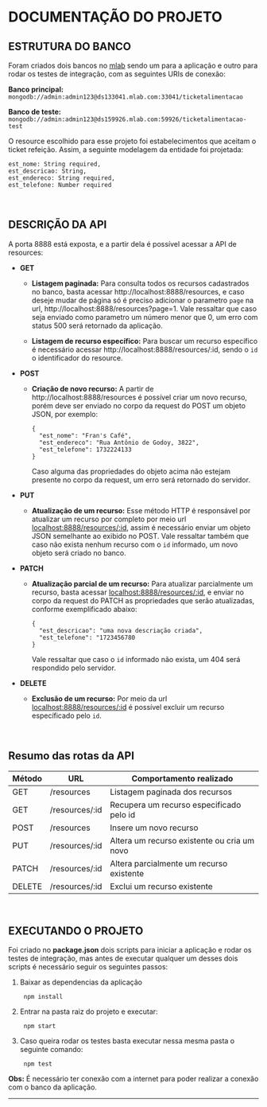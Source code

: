 DOCUMENTAÇÃO DO PROJETO
===========================================


## **ESTRUTURA DO BANCO**
 
Foram criados dois bancos no [mlab](https://mlab.com) sendo um para a aplicação e outro para rodar os testes de integração, com as seguintes URIs de conexão:

 **Banco principal:** `mongodb://admin:admin123@ds133041.mlab.com:33041/ticketalimentacao`

**Banco de teste:** `mongodb://admin:admin123@ds159926.mlab.com:59926/ticketalimentacao-test`

O resource escolhido para esse projeto foi estabelecimentos que aceitam o ticket refeição. Assim, a seguinte modelagem da entidade foi projetada:

    est_nome: String required,
    est_descricao: String,
    est_endereco: String required,
    est_telefone: Number required

<br/>

## **DESCRIÇÃO DA API**

A porta 8888 está exposta, e a partir dela é possível acessar a API de resources:

- **GET**
  - **Listagem paginada:** Para consulta todos os recursos cadastrados no banco, basta acessar http://localhost:8888/resources, e caso deseje mudar de página só é preciso adicionar o parametro `page` na url, http://localhost:8888/resources?page=1. Vale ressaltar que caso seja enviado como parametro um número menor que 0, um erro com status 500 será retornado da aplicação.

  - **Listagem de recurso específico:** Para buscar um recurso específico é necessário acessar http://localhost:8888/resources/:id, sendo o `id` o identificador do resource.

- **POST**
  - **Criação de novo recurso:** A partir de http://localhost:8888/resources é possível criar um novo recurso, porém deve ser enviado no corpo da request do POST um objeto JSON, por exemplo:

        {
          "est_nome": "Fran's Café",
          "est_endereco": "Rua Antônio de Godoy, 3822",
          "est_telefone": 1732224133
        }

     Caso alguma das propriedades do objeto acima não estejam presente no corpo da request, um erro será retornado do servidor.

- **PUT**
  - **Atualização de um recurso:** Esse método HTTP é responsável por atualizar um recurso por completo por meio url [localhost:8888/resources/:id](localhost:8888/resources/:id), assim é necessário enviar um objeto JSON semelhante ao exibido no POST. Vale ressaltar também que caso não exista nenhum recurso com o `id` informado, um novo objeto será criado no banco.

- **PATCH**
  - **Atualização parcial de um recurso:** Para atualizar parcialmente um recurso, basta acessar [localhost:8888/resources/:id](localhost:8888/resources/:id), e enviar no corpo da request do PATCH as propriedades que serão atualizadas, conforme exemplificado abaixo:
  
        {
          "est_descricao": "uma nova descriação criada",
          "est_telefone": "1723456780
        }
    
    Vale ressaltar que caso o `id` informado não exista, um 404 será respondido pelo servidor.

- **DELETE**
  - **Exclusão de um recurso:** Por meio da url [localhost:8888/resources/:id](localhost:8888/resources/:id) é possível excluir um recurso específicado pelo `id`.

<br/>

## **Resumo das rotas da API**

| Método | URL  | Comportamento realizado                              | 
|--------|------|------------------------------------------------------|
| GET    | /resources     | Listagem paginada dos recursos             | 
| GET    | /resources/:id | Recupera um recurso especificado pelo id   | 
| POST   | /resources     | Insere um novo recurso                     | 
| PUT    | /resources/:id | Altera um recurso existente ou cria um novo| 
| PATCH  | /resources/:id | Altera parcialmente um recurso existente   | 
| DELETE | /resources/:id | Exclui um recurso existente                |

<br/>

## **EXECUTANDO O PROJETO**

Foi criado no **package.json** dois scripts para iniciar a aplicação e rodar os testes de integração, mas antes de executar qualquer um desses dois scripts é necessário seguir os seguintes passos:
  1. Baixar as dependencias da aplicação
        
          npm install

  1. Entrar na pasta raiz do projeto e executar:
          
          npm start

  1. Caso queira rodar os testes basta executar nessa mesma pasta o seguinte comando:
  
          npm test

  **Obs:** É necessário ter conexão com a internet para poder realizar a conexão com o banco da aplicação.

----------
